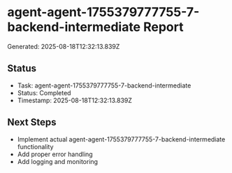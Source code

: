 # agent-agent-1755379777755-7-backend-intermediate Report

Generated: 2025-08-18T12:32:13.839Z

## Status
- Task: agent-agent-1755379777755-7-backend-intermediate
- Status: Completed
- Timestamp: 2025-08-18T12:32:13.839Z

## Next Steps
- Implement actual agent-agent-1755379777755-7-backend-intermediate functionality
- Add proper error handling
- Add logging and monitoring
